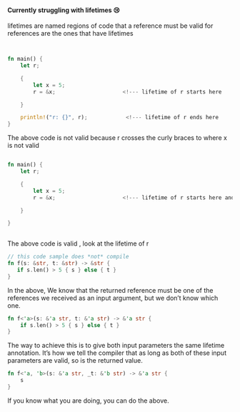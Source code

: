 #### Currently struggling with lifetimes 😢

lifetimes are named regions of code that a reference must be valid for
references are the ones that have lifetimes
```rust


fn main() {
    let r;

    {
        let x = 5;
        r = &x;                     <!--- lifetime of r starts here

    }

    println!("r: {}", r);            <!--- lifetime of r ends here
} 

```
The above code is not valid because r crosses the curly braces to where x is not valid

                                  
``` rust

fn main() {
    let r;

    {
        let x = 5;
        r = &x;                     <!--- lifetime of r starts here and ends here since

    }

} 
                                  
```
 The above code is valid , look at the lifetime of r

 ```rust 
// this code sample does *not* compile
fn f(s: &str, t: &str) -> &str {
    if s.len() > 5 { s } else { t }
}
```
In the above, We know that the returned reference must be one of the references we received as an input argument, but we don’t know which one.

```rust
fn f<'a>(s: &'a str, t: &'a str) -> &'a str {
    if s.len() > 5 { s } else { t }
}

```
The way to achieve this is to give both input parameters the same lifetime annotation. It’s how we tell the compiler that as long as both of these input parameters are valid, so is the returned value.

```rust
fn f<'a, 'b>(s: &'a str, _t: &'b str) -> &'a str {
    s
}

```
If you know what you are doing, you can do the above.

